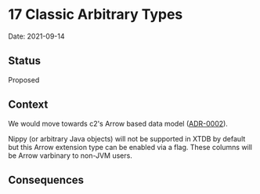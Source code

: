 # 17 Classic Arbitrary Types

Date: 2021-09-14

## Status

Proposed

## Context

We would move towards c2's Arrow based data model
([ADR-0002](0002-data-model.md)).

Nippy (or arbitrary Java objects) will not be supported in XTDB by
default but this Arrow extension type can be enabled via a flag. These
columns will be Arrow varbinary to non-JVM users.

## Consequences

